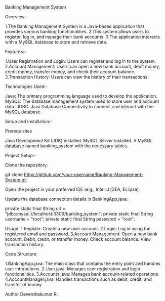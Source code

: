 
Banking Management System

Overview:

1.The Banking Management System is a Java-based application that provides various banking functionalities. 
2.This system allows users to register, log in, and manage their bank accounts. 
3.The application interacts with a MySQL database to store and retrieve data.

Features:-

1.User Registration and Login: Users can register and log in to the system.
2.Account Management: Users can open a new bank account, debit money, credit money, transfer money, and check their account balance.
3.Transaction History: Users can view the history of their transactions.

Technologies Used:-

Java: The primary programming language used to develop the application.
MySQL: The database management system used to store user and account data.
JDBC: Java Database Connectivity to connect and interact with the MySQL database.

Setup and Installation:-

Prerequisites

Java Development Kit (JDK) installed.
MySQL Server installed.
A MySQL database named banking_system with the necessary tables.

Project Setup:-

Clone the repository:

git clone https://github.com/your-username/Banking-Management-System.git

Open the project in your preferred IDE (e.g., IntelliJ IDEA, Eclipse).

Update the database connection details in BankingApp.java:

private static final String url = "jdbc:mysql://localhost:3306/banking_system";
private static final String username = "root";
private static final String password = "root";

Usage:
1.Register: Create a new user account.
2.Login: Log in using the registered email and password.
3.Account Management:
	Open a new bank account.
	Debit, credit, or transfer money.
	Check account balance.
	View transaction history.

Code Structure:

1.BankingApp.java: The main class that contains the entry point and handles user interactions.
2.User.java: Manages user registration and login functionalities.
3.Accounts.java: Manages bank account-related operations.
4.AccountManager.java: Handles transactions such as debit, credit, and transfer of money.

Author
Devendrakumar R.



